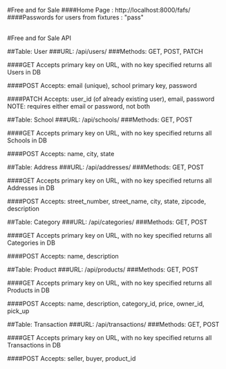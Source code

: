 #Free and for Sale
####Home Page : http://localhost:8000/fafs/
####Passwords for users from fixtures : "pass"

<br>
#Free and for Sale API

##Table: User
###URL: /api/users/
###Methods: GET, POST, PATCH

####GET
	Accepts primary key on URL, with no key specified returns all Users in DB

####POST
	Accepts: email (unique), school primary key, password

####PATCH
	Accepts: user_id (of already existing user), email, password
	NOTE: requires either email or password, not both

##Table: School
###URL: /api/schools/
###Methods: GET, POST

####GET
	Accepts primary key on URL, with no key specified returns all Schools in DB

####POST
	Accepts: name, city, state


##Table: Address
###URL: /api/addresses/
###Methods: GET, POST

####GET
	Accepts primary key on URL, with no key specified returns all Addresses in DB

####POST
	Accepts: street_number, street_name, city, state, zipcode, description

##Table: Category
###URL: /api/categories/
###Methods: GET, POST

####GET
	Accepts primary key on URL, with no key specified returns all Categories in DB

####POST
	Accepts: name, description

##Table: Product
###URL: /api/products/
###Methods: GET, POST

####GET
	Accepts primary key on URL, with no key specified returns all Products in DB

####POST
	Accepts: name, description, category_id, price, owner_id, pick_up

##Table: Transaction
###URL: /api/transactions/
###Methods: GET, POST

####GET
	Accepts primary key on URL, with no key specified returns all Transactions in DB

####POST
	Accepts: seller, buyer, product_id

